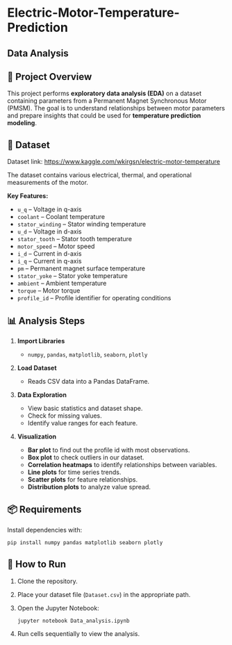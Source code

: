 # **Electric-Motor-Temperature-Prediction**

## **Data Analysis**

## 📌 Project Overview

This project performs **exploratory data analysis (EDA)** on a dataset containing parameters from a Permanent Magnet Synchronous Motor (PMSM). The goal is to understand relationships between motor parameters and prepare insights that could be used for **temperature prediction modeling**.

## 📂 Dataset

Dataset link: https://www.kaggle.com/wkirgsn/electric-motor-temperature

The dataset contains various electrical, thermal, and operational measurements of the motor.

**Key Features:**

* `u_q` – Voltage in q-axis
* `coolant` – Coolant temperature
* `stator_winding` – Stator winding temperature
* `u_d` – Voltage in d-axis
* `stator_tooth` – Stator tooth temperature
* `motor_speed` – Motor speed
* `i_d` – Current in d-axis
* `i_q` – Current in q-axis
* `pm` – Permanent magnet surface temperature
* `stator_yoke` – Stator yoke temperature
* `ambient` – Ambient temperature
* `torque` – Motor torque
* `profile_id` – Profile identifier for operating conditions

## 📊 Analysis Steps

1. **Import Libraries**

   * `numpy`, `pandas`, `matplotlib`, `seaborn`, `plotly`

2. **Load Dataset**

   * Reads CSV data into a Pandas DataFrame.

3. **Data Exploration**

   * View basic statistics and dataset shape.
   * Check for missing values.
   * Identify value ranges for each feature.

4. **Visualization**

   * **Bar plot** to find out the profile id with most observations.
   * **Box plot** to check outliers in our dataset.
   * **Correlation heatmaps** to identify relationships between variables.
   * **Line plots** for time series trends.
   * **Scatter plots** for feature relationships.
   * **Distribution plots** to analyze value spread.

## 📦 Requirements

Install dependencies with:

```python
pip install numpy pandas matplotlib seaborn plotly
```

## 🚀 How to Run

1. Clone the repository.
2. Place your dataset file (`Dataset.csv`) in the appropriate path.
3. Open the Jupyter Notebook:

   ```python
   jupyter notebook Data_analysis.ipynb
   ```
4. Run cells sequentially to view the analysis.



